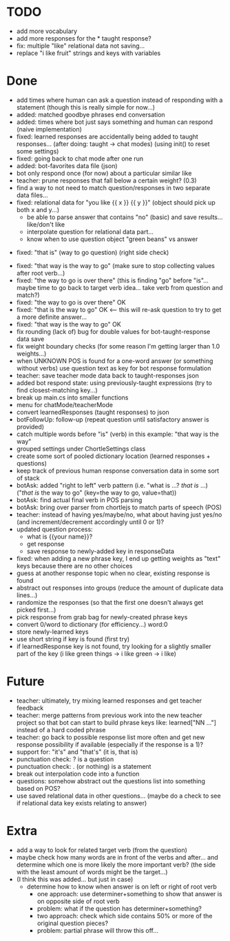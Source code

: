 TODO
====
- add more vocabulary
- add more responses for the * taught response?
- fix: multiple "like" relational data not saving...
- replace "i like fruit" strings and keys with variables


Done
====
+ add times where human can ask a question instead of responding with a statement (though this is really simple for now...)
+ added: matched goodbye phrases end conversation
+ added: times where bot just says something and human can respond (naive implementation)
+ fixed: learned responses are accidentally being added to taught responses... (after doing: taught -> chat modes) (using init() to reset some settings)
+ fixed: going back to chat mode after one run
+ added: bot-favorites data file (json)
+ bot only respond once (for now) about a particular similar like
+ teacher: prune responses that fall below a certain weight? (0.3)
+ find a way to not need to match question/responses in two separate data files...
+ fixed: relational data for "you like {{ x }} {{ y }}" (object should pick up both x and y...)
  + be able to parse answer that contains "no" (basic) and save results... like/don't like
  + interpolate question for relational data part...
  + know when to use question object "green beans" vs answer
- fixed: "that is" (way to go question) (right side check)
+ fixed: "that way is the way to go" (make sure to stop collecting values after root verb...)
+ fixed: "the way to go is over there" (this is finding "go" before "is"... maybe time to go back to target verb idea... take verb from question and match?)
+ fixed: "the way to go is over there" OK
+ fixed: "that is the way to go" OK  <-- this will re-ask question to try to get a more definite answer...
+ fixed: "that way is the way to go" OK
+ fix rounding (lack of) bug for double values for bot-taught-response data save
+ fix weight boundary checks (for some reason I'm getting larger than 1.0 weights...)
+ when UNKNOWN POS is found for a one-word answer (or something without verbs) use question text as key for bot response formulation
+ teacher: save teacher mode data back to taught-responses json
+ added bot respond state: using previously-taught expressions (try to find closest-matching key...)
+ break up main.cs into smaller functions
+ menu for chatMode/teacherMode
+ convert learnedResponses (taught responses) to json
+ botFollowUp: follow-up (repeat question until satisfactory answer is provided)
+ catch multiple words before "is" (verb) in this example: "that way is the way"
+ grouped settings under ChortleSettings class
+ create some sort of pooled dictionary location (learned responses + questions)
+ keep track of previous human response conversation data in some sort of stack
+ botAsk: added "right to left" verb pattern (i.e. "what is ...? _that is_ ...) ("_that is_ the way to go" (key=the way to go, value=that))
+ botAsk: find actual final verb in POS parsing
+ botAsk: bring over parser from chortlejs to match parts of speech (POS)
+ teacher: instead of having yes/maybe/no, what about having just yes/no (and increment/decrement accordingly until 0 or 1)?
+ updated question process:
  + what is {{your name}}?
  + get response
  + save response to newly-added key in responseData
+ fixed: when adding a new phrase key, I end up getting weights as "text" keys because there are no other choices
+ guess at another response topic when no clear, existing response is found
+ abstract out responses into groups (reduce the amount of duplicate data lines...)
+ randomize the responses (so that the first one doesn't always get picked first...)
+ pick response from grab bag for newly-created phrase keys
+ convert 0/word to dictionary (for efficiency...) word:0
+ store newly-learned keys
+ use short string if key is found (first try)
+ if learnedResponse key is not found, try looking for a slightly smaller part of the key (i like green things -> i like green -> i like)


Future
======
- teacher: ultimately, try mixing learned responses and get teacher feedback
- teacher: merge patterns from previous work into the new teacher project so that bot can start to build phrase keys like: learned["NN ..."] instead of a hard coded phrase
- teacher: go back to possible response list more often and get new response possibility if available (especially if the response is a 1)?
- support for: "it's" and "that's" (it is, that is)
- punctuation check: ? is a question
- punctuation check: . (or nothing) is a statement
- break out interpolation code into a function
- questions: somehow abstract out the questions list into something based on POS?
- use saved relational data in other questions... (maybe do a check to see if relational data key exists relating to answer)


Extra
=====
- add a way to look for related target verb (from the question)
- maybe check how many words are in front of the verbs and after... and determine which one is more likely the more important verb? (the side with the least amount of words might be the target...)
- (I think this was added... but just in case)
  - determine how to know when answer is on left or right of root verb
    - one approach: use determiner+something to show that answer is on opposite side of root verb
    - problem: what if the question has determiner+something?
    - two approach: check which side contains 50% or more of the original question pieces?
    - problem: partial phrase will throw this off...